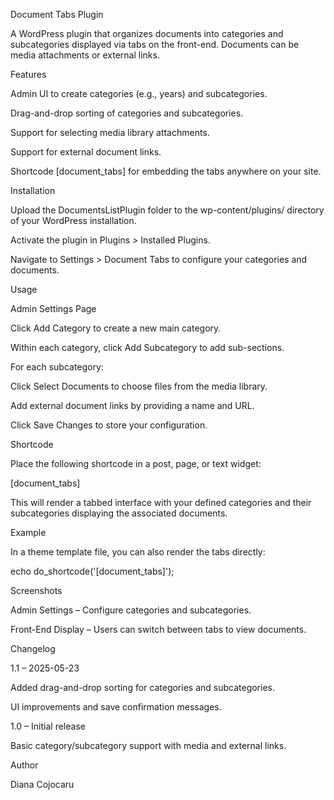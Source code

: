 Document Tabs Plugin

A WordPress plugin that organizes documents into categories and subcategories displayed via tabs on the front-end. Documents can be media attachments or external links.

Features

Admin UI to create categories (e.g., years) and subcategories.

Drag-and-drop sorting of categories and subcategories.

Support for selecting media library attachments.

Support for external document links.

Shortcode [document_tabs] for embedding the tabs anywhere on your site.

Installation

Upload the DocumentsListPlugin folder to the wp-content/plugins/ directory of your WordPress installation.

Activate the plugin in Plugins > Installed Plugins.

Navigate to Settings > Document Tabs to configure your categories and documents.

Usage

Admin Settings Page

Click Add Category to create a new main category.

Within each category, click Add Subcategory to add sub-sections.

For each subcategory:

Click Select Documents to choose files from the media library.

Add external document links by providing a name and URL.

Click Save Changes to store your configuration.

Shortcode

Place the following shortcode in a post, page, or text widget:

[document_tabs]

This will render a tabbed interface with your defined categories and their subcategories displaying the associated documents.

Example

In a theme template file, you can also render the tabs directly:

echo do_shortcode('[document_tabs]');

Screenshots

Admin Settings – Configure categories and subcategories.

Front-End Display – Users can switch between tabs to view documents.

Changelog

1.1 – 2025-05-23

Added drag-and-drop sorting for categories and subcategories.

UI improvements and save confirmation messages.

1.0 – Initial release

Basic category/subcategory support with media and external links.

Author

Diana Cojocaru

